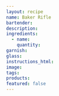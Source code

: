 ```yaml
---
layout: recipe
name: Baker Rifle
bartender:
description:
ingredients:
  - name:
    quantity:
garnish:
glass:
instructions_html:
image:
tags:
products:
featured: false
---
```

